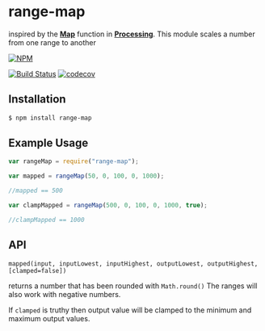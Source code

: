 # range-map

inspired by the **[Map](https://processing.org/reference/map_.html)** function in **[Processing](https://processing.org/)**. This module scales a number from one range to another

[![NPM](https://nodei.co/npm/range-map.png?downloads=true)](https://nodei.co/npm/range-map/)

[![Build Status](https://travis-ci.org/ashleymarkfletcher/range-map.svg?branch=master)](https://travis-ci.org/ashleymarkfletcher/range-map)
[![codecov](https://codecov.io/gh/ashleymarkfletcher/range-map/branch/master/graph/badge.svg)](https://codecov.io/gh/ashleymarkfletcher/range-map)

## Installation

```bash
$ npm install range-map
```

## Example Usage

```js
var rangeMap = require("range-map");

var mapped = rangeMap(50, 0, 100, 0, 1000);

//mapped == 500

var clampMapped = rangeMap(500, 0, 100, 0, 1000, true);

//clampMapped == 1000
```

## API

`mapped(input, inputLowest, inputHighest, outputLowest, outputHighest, [clamped=false])`

returns a number that has been rounded with `Math.round()`
The ranges will also work with negative numbers.

If `clamped` is truthy then output value will be clamped to the minimum and maximum output values.
